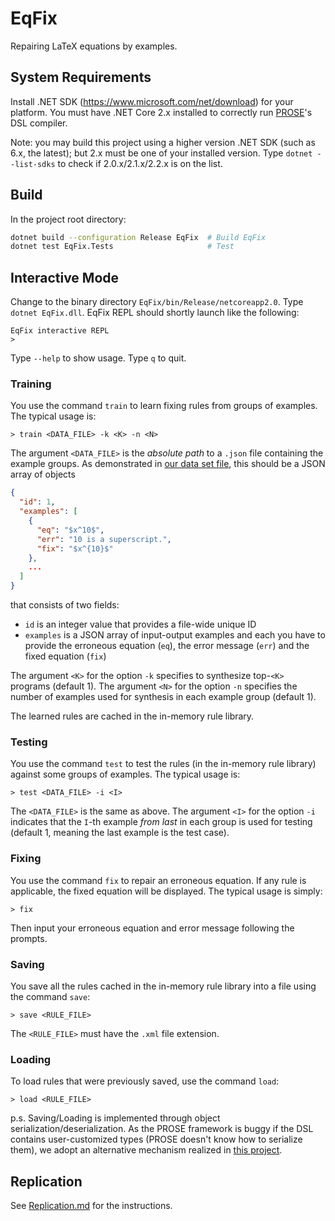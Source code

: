 # EqFix

Repairing LaTeX equations by examples.

## System Requirements

Install .NET SDK (https://www.microsoft.com/net/download) for your platform.
You must have .NET Core 2.x installed to correctly run [PROSE](https://github.com/microsoft/prose)'s DSL compiler.

Note: you may build this project using a higher version .NET SDK (such as 6.x, the latest); but 2.x must be one of your installed version. Type `dotnet --list-sdks` to check if 2.0.x/2.1.x/2.2.x is on the list.

## Build

In the project root directory:

```bash
dotnet build --configuration Release EqFix  # Build EqFix
dotnet test EqFix.Tests                     # Test
```

## Interactive Mode

Change to the binary directory `EqFix/bin/Release/netcoreapp2.0`.
Type `dotnet EqFix.dll`.
EqFix REPL should shortly launch like the following:

```
EqFix interactive REPL
> 
```

Type `--help` to show usage. Type `q` to quit.

### Training

You use the command `train` to learn fixing rules from groups of examples.
The typical usage is:

```
> train <DATA_FILE> -k <K> -n <N>
```

The argument `<DATA_FILE>` is the *absolute path* to a `.json` file containing the example groups.
As demonstrated in [our data set file](Benchmarks/Full.json), this should be a JSON array of objects

```json
{
  "id": 1,
  "examples": [
    {
      "eq": "$x^10$",
      "err": "10 is a superscript.",
      "fix": "$x^{10}$"
    },
    ...
  ]
}
```

that consists of two fields:
- `id` is an integer value that provides a file-wide unique ID
- `examples` is a JSON array of input-output examples and each you have to provide the erroneous equation (`eq`), the error message (`err`) and the fixed equation (`fix`)

The argument `<K>` for the option `-k` specifies to synthesize top-`<K>` programs (default 1).
The argument `<N>` for the option `-n` specifies the number of examples used for synthesis in each example group (default 1).

The learned rules are cached in the in-memory rule library.

### Testing

You use the command `test` to test the rules (in the in-memory rule library) against some groups of examples.
The typical usage is:

```
> test <DATA_FILE> -i <I>
```

The `<DATA_FILE>` is the same as above.
The argument `<I>` for the option `-i` indicates that the `I`-th example *from last* in each group is used for testing (default 1, meaning the last example is the test case).

### Fixing

You use the command `fix` to repair an erroneous equation.
If any rule is applicable, the fixed equation will be displayed.
The typical usage is simply:

```
> fix
```

Then input your erroneous equation and error message following the prompts.

### Saving

You save all the rules cached in the in-memory rule library into a file using the command `save`:

```
> save <RULE_FILE>
```

The `<RULE_FILE>` must have the `.xml` file extension.

### Loading

To load rules that were previously saved, use the command `load`:

```
> load <RULE_FILE>
```

p.s. Saving/Loading is implemented through object serialization/deserialization. As the PROSE framework is buggy if the DSL contains user-customized types (PROSE doesn't know how to serialize them), we adopt an alternative mechanism realized in [this project](https://github.com/xurongchen/ASTSerialization).

## Replication

See [Replication.md](Replication.md) for the instructions.